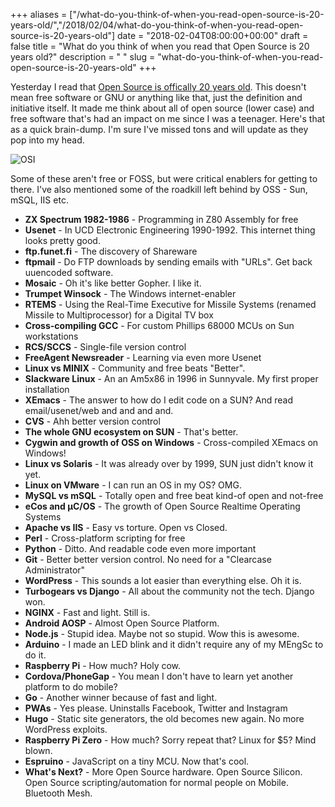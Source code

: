 +++
aliases = ["/what-do-you-think-of-when-you-read-open-source-is-20-years-old/","/2018/02/04/what-do-you-think-of-when-you-read-open-source-is-20-years-old"]
date = "2018-02-04T08:00:00+00:00"
draft = false
title = "What do you think of when you read that Open Source is 20 years old?"
description = " "
slug = "what-do-you-think-of-when-you-read-open-source-is-20-years-old"
+++

Yesterday I read that [Open Source is offically 20 years old](https://opensource.net/). This doesn't mean free software or GNU or anything like that, just the definition and initiative itself. It made me think about all of open source (lower case) and free software that's had an impact on me since I was a teenager. Here's that as a quick brain-dump. I'm sure I've missed tons and will update as they pop into my head.

![OSI](/images/2018/02/osi_symbol.png)

Some of these aren't free or FOSS, but were critical enablers for getting to there. I've also mentioned some of the roadkill left behind by OSS - Sun, mSQL, IIS etc.

* **ZX Spectrum 1982-1986** - Programming in Z80 Assembly for free
* **Usenet** - In UCD Electronic Engineering 1990-1992. This internet thing looks pretty good.
* **ftp.funet.fi** - The discovery of Shareware
* **ftpmail** - Do FTP downloads by sending emails with "URLs". Get back uuencoded software.
* **Mosaic** - Oh it's like better Gopher. I like it.
* **Trumpet Winsock** - The Windows internet-enabler
* **RTEMS** - Using the Real-Time Executive for Missile Systems (renamed Missile to Multiprocessor) for a Digital TV box
* **Cross-compiling GCC** - For custom Phillips 68000 MCUs on Sun workstations
* **RCS/SCCS** - Single-file version control
* **FreeAgent Newsreader** - Learning via even more Usenet
* **Linux vs MINIX** - Community and free beats "Better".
* **Slackware Linux** - An an Am5x86 in 1996 in Sunnyvale. My first proper installation
* **XEmacs** - The answer to how do I edit code on a SUN? And read email/usenet/web and and and and.
* **CVS** - Ahh better version control
* **The whole GNU ecosystem on SUN** - That's better.
* **Cygwin and growth of OSS on Windows** - Cross-compiled XEmacs on Windows!
* **Linux vs Solaris** - It was already over by 1999, SUN just didn't know it yet.
* **Linux on VMware** - I can run an OS in my OS? OMG.
* **MySQL vs mSQL** - Totally open and free beat kind-of open and not-free
* **eCos and µC/OS** - The growth of Open Source Realtime Operating Systems
* **Apache vs IIS** - Easy vs torture. Open vs Closed.
* **Perl** - Cross-platform scripting for free
* **Python** - Ditto. And readable code even more important
* **Git** - Better better version control. No need for a "Clearcase Administrator"
* **WordPress** - This sounds a lot easier than everything else. Oh it is.
* **Turbogears vs Django** - All about the community not the tech. Django won.
* **NGINX** - Fast and light. Still is.
* **Android AOSP** - Almost Open Source Platform.
* **Node.js** - Stupid idea. Maybe not so stupid. Wow this is awesome.
* **Arduino** - I made an LED blink and it didn't require any of my MEngSc to do it.
* **Raspberry Pi** - How much? Holy cow.
* **Cordova/PhoneGap** - You mean I don't have to learn yet another platform to do mobile?
* **Go** - Another winner because of fast and light.
* **PWAs** - Yes please. Uninstalls Facebook, Twitter and Instagram
* **Hugo** - Static site generators, the old becomes new again. No more WordPress exploits.
* **Raspberry Pi Zero** - How much? Sorry repeat that? Linux for $5? Mind blown.
* **Espruino** - JavaScript on a tiny MCU. Now that's cool.
* **What's Next?** - More Open Source hardware. Open Source Silicon. Open Source scripting/automation for normal people on Mobile. Bluetooth Mesh.
